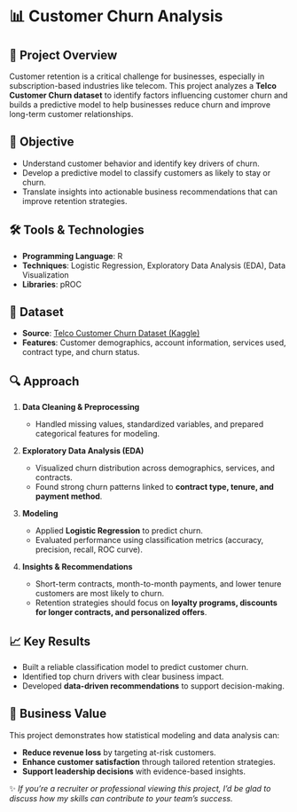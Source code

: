 # 📊 Customer Churn Analysis  

## 📌 Project Overview  
Customer retention is a critical challenge for businesses, especially in subscription-based industries like telecom. This project analyzes a **Telco Customer Churn dataset** to identify factors influencing customer churn and builds a predictive model to help businesses reduce churn and improve long-term customer relationships.  

## 🎯 Objective  
- Understand customer behavior and identify key drivers of churn.  
- Develop a predictive model to classify customers as likely to stay or churn.  
- Translate insights into actionable business recommendations that can improve retention strategies.  

## 🛠️ Tools & Technologies  
- **Programming Language**: R  
- **Techniques**: Logistic Regression, Exploratory Data Analysis (EDA), Data Visualization  
- **Libraries**: pROC  

## 📂 Dataset  
- **Source**: [Telco Customer Churn Dataset (Kaggle)](https://www.kaggle.com/blastchar/telco-customer-churn)  
- **Features**: Customer demographics, account information, services used, contract type, and churn status.  

## 🔍 Approach  
1. **Data Cleaning & Preprocessing**  
   - Handled missing values, standardized variables, and prepared categorical features for modeling.  

2. **Exploratory Data Analysis (EDA)**  
   - Visualized churn distribution across demographics, services, and contracts.  
   - Found strong churn patterns linked to **contract type, tenure, and payment method**.  

3. **Modeling**  
   - Applied **Logistic Regression** to predict churn.  
   - Evaluated performance using classification metrics (accuracy, precision, recall, ROC curve).  

4. **Insights & Recommendations**  
   - Short-term contracts, month-to-month payments, and lower tenure customers are most likely to churn.  
   - Retention strategies should focus on **loyalty programs, discounts for longer contracts, and personalized offers**.  

## 📈 Key Results  
- Built a reliable classification model to predict customer churn.  
- Identified top churn drivers with clear business impact.  
- Developed **data-driven recommendations** to support decision-making.  

## 🚀 Business Value  
This project demonstrates how statistical modeling and data analysis can:  
- **Reduce revenue loss** by targeting at-risk customers.  
- **Enhance customer satisfaction** through tailored retention strategies.  
- **Support leadership decisions** with evidence-based insights.   



✨ *If you’re a recruiter or professional viewing this project, I’d be glad to discuss how my skills can contribute to your team’s success.*
